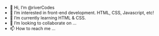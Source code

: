 - 👋 Hi, I’m @riverCodes
- 👀 I’m interested in front-end development. HTML, CSS, Javascript, etc!
- 🌱 I’m currently learning HTML & CSS.
- 💞️ I’m looking to collaborate on ...
- 📫 How to reach me ...

<!---
riverCodes/riverCodes is a ✨ special ✨ repository because its `README.md` (this file) appears on your GitHub profile.
You can click the Preview link to take a look at your changes.
--->
